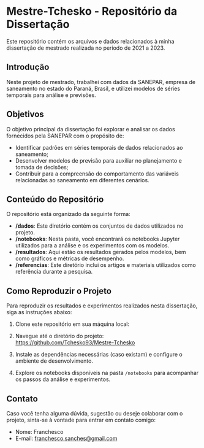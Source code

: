 # Mestre-Tchesko - Repositório da Dissertação

Este repositório contém os arquivos e dados relacionados à minha dissertação de mestrado realizada no período de 2021 a 2023.

## Introdução

Neste projeto de mestrado, trabalhei com dados da SANEPAR, empresa de saneamento no estado do Paraná, Brasil, e utilizei modelos de séries temporais para análise e previsões.

## Objetivos

O objetivo principal da dissertação foi explorar e analisar os dados fornecidos pela SANEPAR com o propósito de:

- Identificar padrões em séries temporais de dados relacionados ao saneamento;
- Desenvolver modelos de previsão para auxiliar no planejamento e tomada de decisões;
- Contribuir para a compreensão do comportamento das variáveis relacionadas ao saneamento em diferentes cenários.

## Conteúdo do Repositório

O repositório está organizado da seguinte forma:

- **/dados**: Este diretório contém os conjuntos de dados utilizados no projeto.
- **/notebooks**: Nesta pasta, você encontrará os notebooks Jupyter utilizados para a análise e os experimentos com os modelos.
- **/resultados**: Aqui estão os resultados gerados pelos modelos, bem como gráficos e métricas de desempenho.
- **/referencias**: Este diretório inclui os artigos e materiais utilizados como referência durante a pesquisa.

## Como Reproduzir o Projeto

Para reproduzir os resultados e experimentos realizados nesta dissertação, siga as instruções abaixo:

1. Clone este repositório em sua máquina local:


2. Navegue até o diretório do projeto: https://github.com/Tchesko93/Mestre-Tchesko


3. Instale as dependências necessárias (caso existam) e configure o ambiente de desenvolvimento.

4. Explore os notebooks disponíveis na pasta `/notebooks` para acompanhar os passos da análise e experimentos.

## Contato

Caso você tenha alguma dúvida, sugestão ou deseje colaborar com o projeto, sinta-se à vontade para entrar em contato comigo:

- Nome: Franchesco
- E-mail: franchesco.sanches@gmail.com



